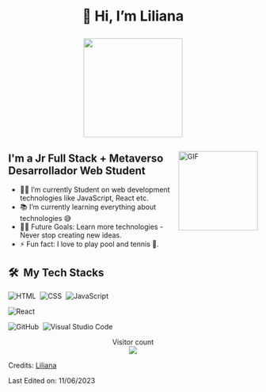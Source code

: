 <h1 align="center"> <b>👋 Hi, I’m Liliana
  
<img src="https://github.com/Liliana2817/Liliana2817/assets/126781409/f623a41b-a26d-4f7f-aad1-875818429acf" align="center" width="200"> </h1></b>

<img align="right" alt="GIF" height="160px" src="https://media.giphy.com/media/du3J3cXyzhj75IOgvA/giphy.gif" />

## I'm a Jr Full Stack + Metaverso Desarrollador Web Student  

- 👨‍💻 I’m currently Student on web development technologies like JavaScript, React etc.
- 📚 I’m currently learning everything about  technologies 😅
- 💪🏼 Future Goals: Learn more technologies - Never stop creating new ideas.
- ⚡ Fun fact: I love to play pool and tennis 🎱.

<div>

  ## 🛠️ &nbsp;My Tech Stacks

  ![HTML](https://img.shields.io/badge/-HTML-0D1117?style=flat&logo=HTML5)&nbsp;
  ![CSS](https://img.shields.io/badge/-CSS-0D1117?style=flat&logo=CSS3&logoColor=1572B6)&nbsp;
  ![JavaScript](https://img.shields.io/badge/-JavaScript-0D1117?style=flat&logo=javascript)&nbsp;
  <!--[Node.js](https://img.shields.io/badge/-Node.js-0D1117?style=flat&logo=node.js)&nbsp;-->
  ![React](https://img.shields.io/badge/-React-0D1117?style=flat&logo=react)&nbsp;
  <!--[React Native](https://img.shields.io/badge/-React%20Native-0D1117?style=flat&logo=react)&nbsp;-->
  <!--[Docker](https://img.shields.io/badge/-Docker-0D1117?style=flat&logo=docker)&nbsp;-->
  <!--[Git](https://img.shields.io/badge/-Git-0D1117?style=flat&logo=git)&nbsp;-->
  ![GitHub](https://img.shields.io/badge/-GitHub-0D1117?style=flat&logo=github)&nbsp;
  ![Visual Studio Code](https://img.shields.io/badge/-VS%20Code-0D1117?style=flat&logo=visual-studio-code&logoColor=007ACC)&nbsp;

</div>


<p align="center"> 
  <div align="center">Visitor count</div>
  <div align="center">  
    <img src="https://profile-counter.glitch.me/Liliana2817/count.svg"/>        
  </div> 
</p>
              
Credits: [Liliana](https://github.com/Liliana2817)

Last Edited on: 11/06/2023
<!---
- 👀 I’m interested in ...
- 🌱 I’m currently learning ...
- 💞️ I’m looking to collaborate on ...
- 📫 How to reach me ...
- <!---
Liliana2817/Liliana2817 is a ✨ special ✨ repository because its `README.md` (this file) appears on your GitHub profile.    
You can click the Preview link to take a look at your    changes.
---> 
